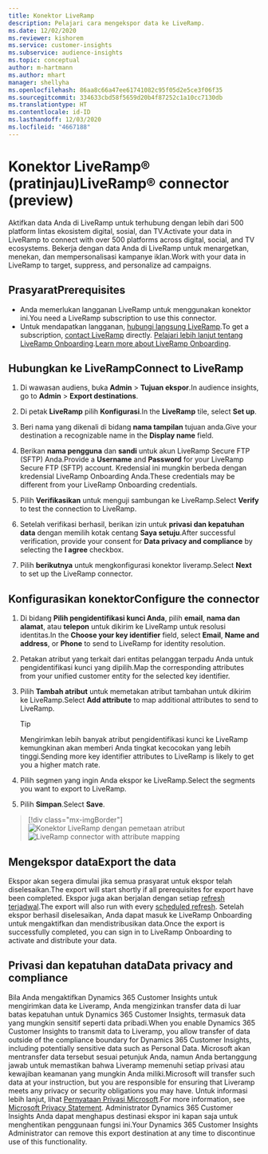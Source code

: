 ```yaml
---
title: Konektor LiveRamp
description: Pelajari cara mengekspor data ke LiveRamp.
ms.date: 12/02/2020
ms.reviewer: kishorem
ms.service: customer-insights
ms.subservice: audience-insights
ms.topic: conceptual
author: m-hartmann
ms.author: mhart
manager: shellyha
ms.openlocfilehash: 86aa8c66a47ee61741082c95f05d2e5ce3f06f35
ms.sourcegitcommit: 334633cbd58f5659d20b4f87252c1a10cc7130db
ms.translationtype: HT
ms.contentlocale: id-ID
ms.lasthandoff: 12/03/2020
ms.locfileid: "4667188"
---
```

# <a name="liverampreg-connector-preview"></a><span data-ttu-id="28f09-103">Konektor LiveRamp&reg; (pratinjau)</span><span class="sxs-lookup"><span data-stu-id="28f09-103">LiveRamp&reg; connector (preview)</span></span>

<span data-ttu-id="28f09-104">Aktifkan data Anda di LiveRamp untuk terhubung dengan lebih dari 500 platform lintas ekosistem digital, sosial, dan TV.</span><span class="sxs-lookup"><span data-stu-id="28f09-104">Activate your data in LiveRamp to connect with over 500 platforms across digital, social, and TV ecosystems.</span></span> <span data-ttu-id="28f09-105">Bekerja dengan data Anda di LiveRamp untuk menargetkan, menekan, dan mempersonalisasi kampanye iklan.</span><span class="sxs-lookup"><span data-stu-id="28f09-105">Work with your data in LiveRamp to target, suppress, and personalize ad campaigns.</span></span>

## <a name="prerequisites"></a><span data-ttu-id="28f09-106">Prasyarat</span><span class="sxs-lookup"><span data-stu-id="28f09-106">Prerequisites</span></span>

- <span data-ttu-id="28f09-107">Anda memerlukan langganan LiveRamp untuk menggunakan konektor ini.</span><span class="sxs-lookup"><span data-stu-id="28f09-107">You need a LiveRamp subscription to use this connector.</span></span>
- <span data-ttu-id="28f09-108">Untuk mendapatkan langganan, [hubungi langsung LiveRamp](https://liveramp.com/contact/).</span><span class="sxs-lookup"><span data-stu-id="28f09-108">To get a subscription, [contact LiveRamp](https://liveramp.com/contact/) directly.</span></span> <span data-ttu-id="28f09-109">[Pelajari lebih lanjut tentang LiveRamp Onboarding](https://liveramp.com/our-platform/data-onboarding/).</span><span class="sxs-lookup"><span data-stu-id="28f09-109">[Learn more about LiveRamp Onboarding](https://liveramp.com/our-platform/data-onboarding/).</span></span>

## <a name="connect-to-liveramp"></a><span data-ttu-id="28f09-110">Hubungkan ke LiveRamp</span><span class="sxs-lookup"><span data-stu-id="28f09-110">Connect to LiveRamp</span></span>

1. <span data-ttu-id="28f09-111">Di wawasan audiens, buka **Admin** > **Tujuan ekspor**.</span><span class="sxs-lookup"><span data-stu-id="28f09-111">In audience insights, go to **Admin** > **Export destinations**.</span></span>

1. <span data-ttu-id="28f09-112">Di petak **LiveRamp** pilih **Konfigurasi**.</span><span class="sxs-lookup"><span data-stu-id="28f09-112">In the **LiveRamp** tile, select **Set up**.</span></span>

1. <span data-ttu-id="28f09-113">Beri nama yang dikenali di bidang **nama tampilan** tujuan anda.</span><span class="sxs-lookup"><span data-stu-id="28f09-113">Give your destination a recognizable name in the **Display name** field.</span></span>

1. <span data-ttu-id="28f09-114">Berikan **nama pengguna** dan **sandi** untuk akun LiveRamp Secure FTP (SFTP) Anda.</span><span class="sxs-lookup"><span data-stu-id="28f09-114">Provide a **Username** and **Password** for your LiveRamp Secure FTP (SFTP) account.</span></span>
<span data-ttu-id="28f09-115">Kredensial ini mungkin berbeda dengan kredensial LiveRamp Onboarding Anda.</span><span class="sxs-lookup"><span data-stu-id="28f09-115">These credentials may be different from your LiveRamp Onboarding credentials.</span></span>

1. <span data-ttu-id="28f09-116">Pilih **Verifikasikan** untuk menguji sambungan ke LiveRamp.</span><span class="sxs-lookup"><span data-stu-id="28f09-116">Select **Verify** to test the connection to LiveRamp.</span></span>

1. <span data-ttu-id="28f09-117">Setelah verifikasi berhasil, berikan izin untuk **privasi dan kepatuhan data** dengan memilih kotak centang **Saya setuju**.</span><span class="sxs-lookup"><span data-stu-id="28f09-117">After successful verification, provide your consent for **Data privacy and compliance** by selecting the **I agree** checkbox.</span></span>

1. <span data-ttu-id="28f09-118">Pilih **berikutnya** untuk mengkonfigurasi konektor liveramp.</span><span class="sxs-lookup"><span data-stu-id="28f09-118">Select **Next** to set up the LiveRamp connector.</span></span>

## <a name="configure-the-connector"></a><span data-ttu-id="28f09-119">Konfigurasikan konektor</span><span class="sxs-lookup"><span data-stu-id="28f09-119">Configure the connector</span></span>

1. <span data-ttu-id="28f09-120">Di bidang **Pilih pengidentifikasi kunci Anda**, pilih **email**,  **nama dan alamat**, atau **telepon** untuk dikirim ke LiveRamp untuk resolusi identitas.</span><span class="sxs-lookup"><span data-stu-id="28f09-120">In the **Choose your key identifier** field, select **Email**,  **Name and address**, or **Phone** to send to LiveRamp for identity resolution.</span></span>

1. <span data-ttu-id="28f09-121">Petakan atribut yang terkait dari entitas pelanggan terpadu Anda untuk pengidentifikasi kunci yang dipilih.</span><span class="sxs-lookup"><span data-stu-id="28f09-121">Map the corresponding attributes from your unified customer entity for the selected key identifier.</span></span>

1. <span data-ttu-id="28f09-122">Pilih **Tambah atribut** untuk memetakan atribut tambahan untuk dikirim ke LiveRamp.</span><span class="sxs-lookup"><span data-stu-id="28f09-122">Select **Add attribute** to map additional attributes to send to LiveRamp.</span></span>

   > [!TIP]
   > <span data-ttu-id="28f09-123">Mengirimkan lebih banyak atribut pengidentifikasi kunci ke LiveRamp kemungkinan akan memberi Anda tingkat kecocokan yang lebih tinggi.</span><span class="sxs-lookup"><span data-stu-id="28f09-123">Sending more key identifier attributes to LiveRamp is likely to get you a higher match rate.</span></span>

1. <span data-ttu-id="28f09-124">Pilih segmen yang ingin Anda ekspor ke LiveRamp.</span><span class="sxs-lookup"><span data-stu-id="28f09-124">Select the segments you want to export to LiveRamp.</span></span>

1. <span data-ttu-id="28f09-125">Pilih **Simpan**.</span><span class="sxs-lookup"><span data-stu-id="28f09-125">Select **Save**.</span></span>

> [!div class="mx-imgBorder"]
> <span data-ttu-id="28f09-126">![Konektor LiveRamp dengan pemetaan atribut](media/export-liveramp-segments.png "Konektor LiveRamp dengan pemetaan atribut")</span><span class="sxs-lookup"><span data-stu-id="28f09-126">![LiveRamp connector with attribute mapping](media/export-liveramp-segments.png "LiveRamp connector with attribute mapping")</span></span>

## <a name="export-the-data"></a><span data-ttu-id="28f09-127">Mengekspor data</span><span class="sxs-lookup"><span data-stu-id="28f09-127">Export the data</span></span>

<span data-ttu-id="28f09-128">Ekspor akan segera dimulai jika semua prasyarat untuk ekspor telah diselesaikan.</span><span class="sxs-lookup"><span data-stu-id="28f09-128">The export will start shortly if all prerequisites for export have been completed.</span></span> <span data-ttu-id="28f09-129">Ekspor juga akan berjalan dengan setiap [refresh terjadwal](system.md#schedule-tab).</span><span class="sxs-lookup"><span data-stu-id="28f09-129">The export will also run with every [scheduled refresh](system.md#schedule-tab).</span></span>
<span data-ttu-id="28f09-130">Setelah ekspor berhasil diselesaikan, Anda dapat masuk ke LiveRamp Onboarding untuk mengaktifkan dan mendistribusikan data.</span><span class="sxs-lookup"><span data-stu-id="28f09-130">Once the export is successfully completed, you can sign in to LiveRamp Onboarding to activate and distribute your data.</span></span>

## <a name="data-privacy-and-compliance"></a><span data-ttu-id="28f09-131">Privasi dan kepatuhan data</span><span class="sxs-lookup"><span data-stu-id="28f09-131">Data privacy and compliance</span></span>

<span data-ttu-id="28f09-132">Bila Anda mengaktifkan Dynamics 365 Customer Insights untuk mengirimkan data ke Liveramp, Anda mengizinkan transfer data di luar batas kepatuhan untuk Dynamics 365 Customer Insights, termasuk data yang mungkin sensitif seperti data pribadi.</span><span class="sxs-lookup"><span data-stu-id="28f09-132">When you enable Dynamics 365 Customer Insights to transmit data to Liveramp, you allow transfer of data outside of the compliance boundary for Dynamics 365 Customer Insights, including potentially sensitive data such as Personal Data.</span></span> <span data-ttu-id="28f09-133">Microsoft akan mentransfer data tersebut sesuai petunjuk Anda, namun Anda bertanggung jawab untuk memastikan bahwa Liveramp memenuhi setiap privasi atau kewajiban keamanan yang mungkin Anda miliki.</span><span class="sxs-lookup"><span data-stu-id="28f09-133">Microsoft will transfer such data at your instruction, but you are responsible for ensuring that Liveramp meets any privacy or security obligations you may have.</span></span> <span data-ttu-id="28f09-134">Untuk informasi lebih lanjut, lihat [Pernyataan Privasi Microsoft](https://go.microsoft.com/fwlink/?linkid=396732).</span><span class="sxs-lookup"><span data-stu-id="28f09-134">For more information, see [Microsoft Privacy Statement](https://go.microsoft.com/fwlink/?linkid=396732).</span></span>
<span data-ttu-id="28f09-135">Administrator Dynamics 365 Customer Insights Anda dapat menghapus destinasi ekspor ini kapan saja untuk menghentikan penggunaan fungsi ini.</span><span class="sxs-lookup"><span data-stu-id="28f09-135">Your Dynamics 365 Customer Insights Administrator can remove this export destination at any time to discontinue use of this functionality.</span></span>